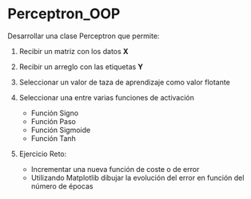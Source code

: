# Perceptron_OOP

Desarrollar una clase Perceptron que permite:
1. Recibir un matriz con los datos **X**
2. Recibir un arreglo con las etiquetas **Y**
3. Seleccionar un valor de taza de aprendizaje como valor flotante
4. Seleccionar una entre varias funciones de activación
    * Función Signo
    * Función Paso
    * Función Sigmoide
    * Función Tanh
5. Ejercicio Reto:

    * Incrementar una nueva función de coste o de error
    * Utilizando Matplotlib dibujar la evolución del error en función del número de épocas


